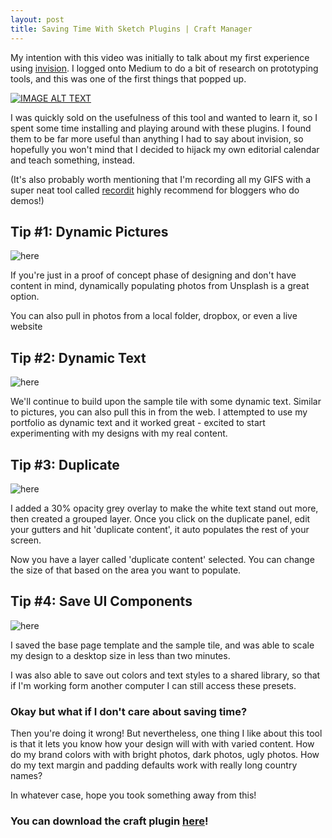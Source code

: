 ```yaml
---
layout: post
title: Saving Time With Sketch Plugins | Craft Manager
---
```


My intention with this video was initially to talk about my first experience using [invision](https://projects.invisionapp.com/share/UB7G76ARQ#/151679692_Home). I logged onto Medium to do a bit of research on prototyping tools, and this was one of the first things that popped up. 


[![IMAGE ALT TEXT](http://img.youtube.com/vi/VcGRcVmWUdk/0.jpg)](https://www.youtube.com/watch?v=VcGRcVmWUdk "Video Title")

I was quickly sold on the usefulness of this tool and wanted to learn it, so I spent some time installing and playing around with these plugins. I found them to be far more useful than anything I had to say about invision, so hopefully you won't mind that I decided to hijack my own editorial calendar and teach something, instead.

(It's also probably worth mentioning that I'm recording all my GIFS with a super neat tool called [recordit](http://recordit.co/) highly recommend for bloggers who do demos!)

## Tip #1: Dynamic Pictures

![here](http://amaliebarras.github.io/images/craft1.gif)

If you're just in a proof of concept phase of designing and don't have content in mind, dynamically populating photos from Unsplash is a great option. 

You can also pull in photos from a local folder, dropbox, or even a live website

## Tip #2: Dynamic Text
![here](http://amaliebarras.github.io/images/craft2.gif)

We'll continue to build upon the sample tile with some dynamic text. Similar to pictures, you can also pull this in from the web. I attempted to use my portfolio as dynamic text and it worked great - excited to start experimenting with my designs with my real content. 

## Tip #3: Duplicate

![here](http://amaliebarras.github.io/images/craft3.gif)

I added a 30% opacity grey overlay to make the white text stand out more, then created a grouped layer. Once you click on the duplicate panel, edit your gutters and hit 'duplicate content', it auto populates the rest of your screen. 

Now you have a layer called 'duplicate content' selected. You can change the size of that based on the area you want to populate.

## Tip #4: Save UI Components

![here](http://amaliebarras.github.io/images/craft4.gif)

I saved the base page template and the sample tile, and was able to scale my design to a desktop size in less than two minutes.

I was also able to save out colors and text styles to a shared library, so that if I'm working form another computer I can still access these presets.

### Okay but what if I don't care about saving time?

Then you're doing it wrong! But nevertheless, one thing I like about this tool is that it lets you know how your design will with with varied content. How do my brand colors with with bright photos, dark photos, ugly photos. How do my text margin and padding defaults work with really long country names? 

In whatever case, hope you took something away from this! 

### You can download the craft plugin [here](https://www.invisionapp.com/craft)!




